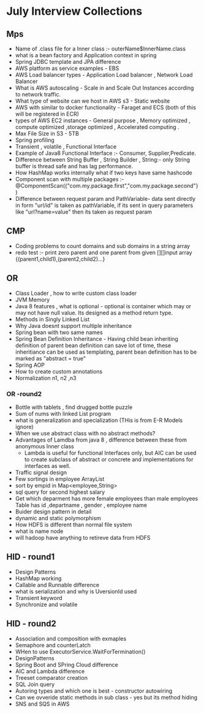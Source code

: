 # July Interview Collections

## Mps
- Name of .class file for a Inner class :- outerName$InnerName.class
- what is a bean factory and Application context  in spring
- Spring JDBC template and JPA difference
- AWS platform as service examples - EBS
- AWS Load balancer types - Application Load balancer , Network Load Balancer
- What is AWS autoscaling - Scale in and Scale Out Instances according to network traffic.
- What type of website can we host in AWS s3 - Static website
- AWS with similar to docker functionality - Faraget and ECS (both of this will be registered in ECR)
- types of AWS EC2 instances - General purpose , Memory optimized , compute optimized ,storage optimized , Accelerated computing .
- Max File Size in S3 - 5TB
- Spring profiling
- Transient , volatile , Functional Interface 
- Example of Java8 Functional Interface :- Consumer, Supplier,Predicate.
- Difference between String Buffer , String Builder , String:- only String buffer is thread safe and has lag performance.
- How HashMap works internally what if two keys have same hashcode
- Component scan with multiple packages :- @ComponentScan({"com.my.package.first","com.my.package.second"})
- Difference between request param and PathVariable- data sent directly in form "url/id" is taken as pathVariable, if its sent in query parameters like "url?name=value" then its taken as request param

## CMP
- Coding problems to count domains and sub domains in a string array
- redo test :- print zero parent and one parent from given [][]input array {(parent1,child1),(parent2,child2)...}

## OR
- Class Loader , how to write custom class loader
- JVM Memory
- Java 8 features , what is optional - optional is container which may or may not have null value. Its designed as a method return type.
- Methods in Singly Linked List
- Why Java doesnt support multiple inheritance
- Spring bean with two same names
- Spring Bean Definition Inheritance - Having child bean inheriting definition of parent bean definition can save lot of time, these inheritiance can be used as     templating, parent bean definition has to be marked as "abstract = true" 
- Spring AOP
- How to create custom annotations
- Normalization n1, n2 ,n3
### OR -round2
- Bottle with tablets , find drugged bottle puzzle
- Sum of nums with linked List program
- what is generalization and specialization (THis is from E-R Models ignore)
- When we use abstract class with no abstract methods?
- Advantages of Lamdba from java 8 , difference between these from anonymous Inner class
  - Lambda is useful for functional Interfaces only, but AIC can be used to create subclass of  abstract or concrete and implementations for interfaces as well.
- Traffic signal design
- Few sortings in employee ArrayList
- sort by empid in Map<employee,String>
- sql query for second highest salary
- Get which deparment has more female employees than male employees Table has id ,departname , gender , employee name 
- Buider design pattern in detail
- dynamic and static polymorphism
- How HDFS is different than normal file system
- what is name node
- will hadoop have anything to retireve data from HDFS
## HID - round1
- Design Patterns
- HashMap working
- Callable and Runnable difference
- what is serialization and why is UversionId used
- Transient keyword
- Synchronize and volatile
## HID - round2
- Association and composition with exmaples
- Semaphore and counterLatch
- WHen to use ExecutorService.WaitForTermination()
- DesignPatterns
- Spring Boot and SPring Cloud difference
- AIC and Lambda difference
- Treeset comparator creation
- SQL Join query
- Autoring types and which one is best - constructor autowiring
- Can we ovveride static methods in sub class - yes but its method hiding
- SNS and SQS in AWS

